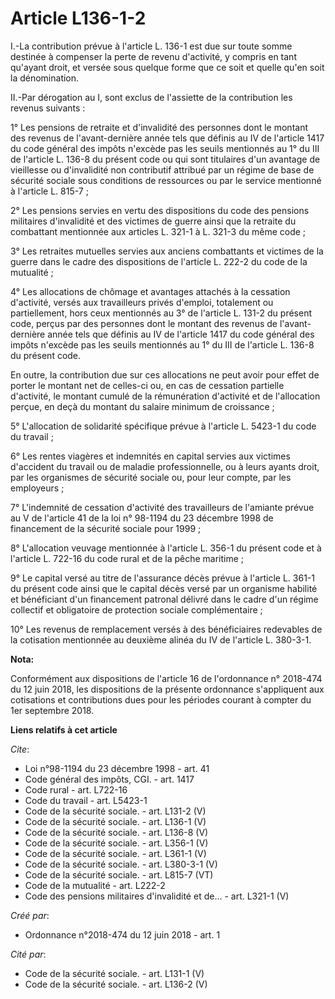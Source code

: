 # Article L136-1-2

I.-La contribution prévue à l'article L. 136-1 est due sur toute somme destinée à compenser la perte de revenu d'activité, y
compris en tant qu'ayant droit, et versée sous quelque forme que ce soit et quelle qu'en soit la dénomination. 

II.-Par dérogation au I, sont exclus de l'assiette de la contribution les revenus suivants : 

1° Les pensions de retraite et d'invalidité des personnes dont le montant des revenus de l'avant-dernière année tels que
définis au IV de l'article 1417 du code général des impôts n'excède pas les seuils mentionnés au 1° du III de l'article L.
136-8 du présent code ou qui sont titulaires d'un avantage de vieillesse ou d'invalidité non contributif attribué par un
régime de base de sécurité sociale sous conditions de ressources ou par le service mentionné à l'article L. 815-7 ; 

2° Les pensions servies en vertu des dispositions du code des pensions militaires d'invalidité et des victimes de guerre
ainsi que la retraite du combattant mentionnée aux articles L. 321-1 à L. 321-3 du même code ; 

3° Les retraites mutuelles servies aux anciens combattants et victimes de la guerre dans le cadre des dispositions de
l'article L. 222-2 du code de la mutualité ; 

4° Les allocations de chômage et avantages attachés à la cessation d'activité, versés aux travailleurs privés d'emploi,
totalement ou partiellement, hors ceux mentionnés au 3° de l'article L. 131-2 du présent code, perçus par des personnes dont
le montant des revenus de l'avant-dernière année tels que définis au IV de l'article 1417 du code général des impôts n'excède
pas les seuils mentionnés au 1° du III de l'article L. 136-8 du présent code. 

En outre, la contribution due sur ces allocations ne peut avoir pour effet de porter le montant net de celles-ci ou, en cas
de cessation partielle d'activité, le montant cumulé de la rémunération d'activité et de l'allocation perçue, en deçà du
montant du salaire minimum de croissance ; 

5° L'allocation de solidarité spécifique prévue à l'article L. 5423-1 du code du travail ; 

6° Les rentes viagères et indemnités en capital servies aux victimes d'accident du travail ou de maladie professionnelle, ou
à leurs ayants droit, par les organismes de sécurité sociale ou, pour leur compte, par les employeurs ; 

7° L'indemnité de cessation d'activité des travailleurs de l'amiante prévue au V de l'article 41 de la loi n° 98-1194 du 23
décembre 1998 de financement de la sécurité sociale pour 1999 ; 

8° L'allocation veuvage mentionnée à l'article L. 356-1 du présent code et à l'article L. 722-16 du code rural et de la pêche
maritime ; 

9° Le capital versé au titre de l'assurance décès prévue à l'article L. 361-1 du présent code ainsi que le capital décès
versé par un organisme habilité et bénéficiant d'un financement patronal délivré dans le cadre d'un régime collectif et
obligatoire de protection sociale complémentaire ; 

10° Les revenus de remplacement versés à des bénéficiaires redevables de la cotisation mentionnée au deuxième alinéa du IV de
l'article L. 380-3-1.

**Nota:**

Conformément aux dispositions de l'article 16 de l'ordonnance n° 2018-474 du 12 juin 2018, les dispositions de la présente
ordonnance s'appliquent aux cotisations et contributions dues pour les périodes courant à compter du 1er septembre 2018.

**Liens relatifs à cet article**

_Cite_:

  - Loi n°98-1194 du 23 décembre 1998 - art. 41
  - Code général des impôts, CGI. - art. 1417
  - Code rural - art. L722-16
  - Code du travail - art. L5423-1
  - Code de la sécurité sociale. - art. L131-2 (V)
  - Code de la sécurité sociale. - art. L136-1 (V)
  - Code de la sécurité sociale. - art. L136-8 (V)
  - Code de la sécurité sociale. - art. L356-1 (V)
  - Code de la sécurité sociale. - art. L361-1 (V)
  - Code de la sécurité sociale. - art. L380-3-1 (V)
  - Code de la sécurité sociale. - art. L815-7 (VT)
  - Code de la mutualité - art. L222-2
  - Code des pensions militaires d'invalidité et de... - art. L321-1 (V)

_Créé par_:

  - Ordonnance n°2018-474 du 12 juin 2018 - art. 1

_Cité par_:

  - Code de la sécurité sociale. - art. L131-1 (V)
  - Code de la sécurité sociale. - art. L136-2 (V)
